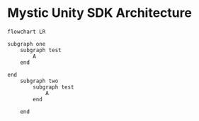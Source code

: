 # Mystic Unity SDK Architecture

```mermaid
flowchart LR

subgraph one
    subgraph test 
        A
    end
        
end
    subgraph two
        subgraph test
            A
        end

    end
```
